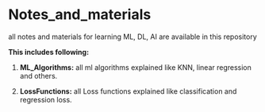 # Notes_and_materials

all notes and materials for learning  ML, DL, AI are available in this repository

**This includes following:**

1. **ML_Algorithms:** all ml algorithms explained like KNN, linear regression and others.

2. **LossFunctions:** all Loss functions explained like classification and regression loss.


